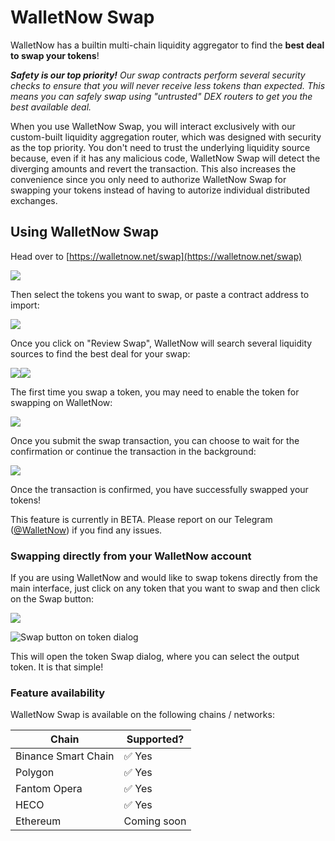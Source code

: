 # WalletNow Swap

WalletNow has a builtin multi-chain liquidity aggregator to find the **best deal to swap your tokens**!

_**Safety is our top priority!** Our swap contracts perform several security checks to ensure that you will never receive less tokens than expected. This means you can safely swap using "untrusted" DEX routers to get you the best available deal._

When you use WalletNow Swap, you will interact exclusively with our custom-built liquidity aggregation router, which was designed with security as the top priority. You don't need to trust the underlying liquidity source because, even if it has any malicious code, WalletNow Swap will detect the diverging amounts and revert the transaction. This also increases the convenience since you only need to authorize WalletNow Swap for swapping your tokens instead of having to autorize individual distributed exchanges.

## Using WalletNow Swap

Head over to [https://walletnow.net/swap](https://walletnow.net/swap)

![](<../../.gitbook/assets/image (79) (1).png>)

Then select the tokens you want to swap, or paste a contract address to import:

![](<../../.gitbook/assets/image (81) (1) (1) (1).png>)

Once you click on "Review Swap", WalletNow will search several liquidity sources to find the best deal for your swap:

![](<../../.gitbook/assets/image (76).png>)![](<../../.gitbook/assets/image (80) (1) (1).png>)

The first time you swap a token, you may need to enable the token for swapping on WalletNow:

![](<../../.gitbook/assets/image (78) (1).png>)

Once you submit the swap transaction, you can choose to wait for the confirmation or continue the transaction in the background:

![](<../../.gitbook/assets/image (82) (1).png>)

Once the transaction is confirmed, you have successfully swapped your tokens!

This feature is currently in BETA. Please report on our Telegram ([@WalletNow](https://t.me/WalletNow)) if you find any issues.

### Swapping directly from your WalletNow account

If you are using WalletNow and would like to swap tokens directly from the main interface, just click on any token that you want to swap and then click on the Swap button:

![](<../../.gitbook/assets/image (77).png>)

![Swap button on token dialog](<../../.gitbook/assets/image (81) (1) (1) (1) (1).png>)

This will open the token Swap dialog, where you can select the output token. It is that simple!

### Feature availability

WalletNow Swap is available on the following chains / networks:

| Chain               | Supported?  |
| ------------------- | ----------- |
| Binance Smart Chain | ✅ Yes       |
| Polygon             | ✅ Yes       |
| Fantom Opera        | ✅ Yes       |
| HECO                | ✅ Yes       |
| Ethereum            | Coming soon |
